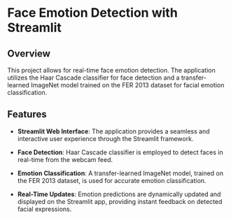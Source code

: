 # Face Emotion Detection with Streamlit

## Overview

This project allows for real-time face emotion detection. The application utilizes the Haar Cascade classifier for face detection and a transfer-learned ImageNet model trained on the FER 2013 dataset for facial emotion classification.

## Features

- **Streamlit Web Interface**: The application provides a seamless and interactive user experience through the Streamlit framework.

- **Face Detection**: Haar Cascade classifier is employed to detect faces in real-time from the webcam feed.

- **Emotion Classification**: A transfer-learned ImageNet model, trained on the FER 2013 dataset, is used for accurate emotion classification.

- **Real-Time Updates**: Emotion predictions are dynamically updated and displayed on the Streamlit app, providing instant feedback on detected facial expressions.

